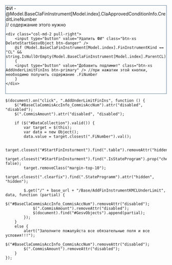 <div class="col-md-12 table object" style="border: 1px solid #4F7199; padding-bottom:10px;">
    <div class="row">
        <div class="col-md-12 FiNumber">ФИ -@Model.BaseClaFinInstrument[Model.index].ClaApprovedConditionInfo.CreditLineNumber</div> // содержание этого нужно 
    </div>

    <div class="col-md-2 pull-right">
        <input type="button" value="Удалить ФИ" class="btn-xs DeleteStartGesvObject btn-danger" />
        @if (Model.BaseClaFinInstrument[Model.index].FinInstrumentKind == "CL" && string.IsNullOrEmpty(Model.BaseClaFinInstrument[Model.index].ParentCL))
        {
        <input type="button" value="Добавить подлимит" class="btn-xs AddUnderLimitFinIns btn-primary" /> //при нажатии этой кнопки, необходимо получить содержание .FiNumber
        }
    </div>
</div>


    $(document).on("click", ".AddUnderLimitFinIns", function () {
        $("#BaseClaCommisAccInfo_CommisAccNum").attr("disabled", "disabled");
        $(".CommisAmount").attr("disabled", "disabled");

        if ($("#DataCollection").valid()) {
            var target = $(this);
            var data = new Object();
            data.value = target.closest(".FiNumber").val();

            target.closest("#StartFinInsturment").find(".table").removeAttr("hidden");
            target.closest("#StartFinInsturment").find(".IsStateProgram").prop("checked", false);
            target.removeClass("margin-top-10");
            target.closest(".clearfix").find(".StateProgramm").attr("hidden", "hidden");

            $.get("/" + base_url + "/Base/AddFinInstrumentKMCLUnderLimit", data, function (partial) {
                $("#BaseClaCommisAccInfo_CommisAccNum").removeAttr("disabled");
                $(".CommisAmount").removeAttr("disabled");
                $(document).find("#GesvObjects").append(partial);
            });
        }
        else {
            alert("Заполните пожалуйста все обязательные поля и все условия!!!");
            $("#BaseClaCommisAccInfo_CommisAccNum").removeAttr("disabled");
            $(".CommisAmount").removeAttr("disabled");
        }
    });
